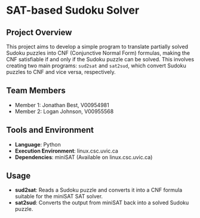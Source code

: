 # SAT-based Sudoku Solver

## Project Overview
This project aims to develop a simple program to translate partially solved Sudoku puzzles into CNF (Conjunctive Normal Form) formulas, making the CNF satisfiable if and only if the Sudoku puzzle can be solved. This involves creating two main programs: `sud2sat` and `sat2sud`, which convert Sudoku puzzles to CNF and vice versa, respectively.

## Team Members
- Member 1: Jonathan Best, V00954981
- Member 2: Logan Johnson, V00955568

## Tools and Environment
- **Language**: Python
- **Execution Environment**: linux.csc.uvic.ca
- **Dependencies**: miniSAT (Available on linux.csc.uvic.ca)

## Usage
- **sud2sat**: Reads a Sudoku puzzle and converts it into a CNF formula suitable for the miniSAT SAT solver.
- **sat2sud**: Converts the output from miniSAT back into a solved Sudoku puzzle.
